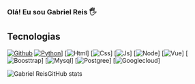 ### Olá! Eu sou Gabriel Reis 🖐️

## Tecnologias

[![Github](https://img.shields.io/badge/GitHub-100000?style=for-the-badge&logo=github&logoColor=white
)](https://github.com/GabrielReis04)
[![Python](https://img.shields.io/badge/GitHub-100000?style=for-the-badge&logo=github&logoColor=white)](https://img.shields.io/badge/Python-3776AB?style=for-the-badge&logo=python&logoColor=white)]
[![Html](https://img.shields.io/badge/HTML-239120?style=for-the-badge&logo=html5&logoColor=white)]
[![Css](https://img.shields.io/badge/CSS-239120?&style=for-the-badge&logo=css3&logoColor=white)]
[![Js](https://img.shields.io/badge/JavaScript-F7DF1E?style=for-the-badge&logo=javascript&logoColor=black)]
[![Node](https://img.shields.io/badge/Node.js-43853D?style=for-the-badge&logo=node.js&logoColor=white
)]
[![Vue](https://img.shields.io/badge/Vue.js-35495E?style=for-the-badge&logo=vue.js&logoColor=4FC08D)]
[![Boosttrap](https://img.shields.io/badge/Bootstrap-563D7C?style=for-the-badge&logo=bootstrap&logoColor=white
)]
[![Mysql](https://img.shields.io/badge/MySQL-00000F?style=for-the-badge&logo=mysql&logoColor=white)]
[![Postgree](https://img.shields.io/badge/PostgreSQL-316192?style=for-the-badge&logo=postgresql&logoColor=white
)]
[![Googlecloud](https://img.shields.io/badge/Google_Cloud-4285F4?style=for-the-badge&logo=google-cloud&logoColor=white
)]

![Gabriel ReisGitHub stats](https://github-readme-stats.vercel.app/api?username=GabrielReis04&show_icons=true&theme=radical)
